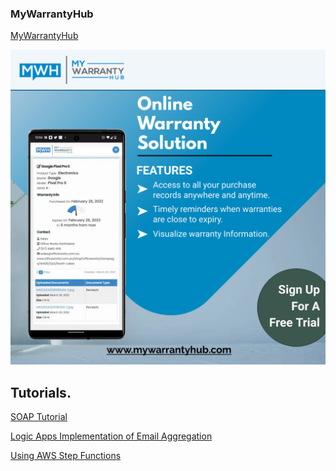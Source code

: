### MyWarrantyHub
[MyWarrantyHub](https://www.mywarrantyhub.com)
<p align="center">
 <img src="MyWarrantyHub - solution.jpg" /> 
 </p>

## Tutorials.
[SOAP Tutorial](https://deltastateonline.github.io/soap.tutorial)

[Logic Apps Implementation of Email Aggregation](https://deltastateonline.github.io/aggregate-emails-with-logicapps)

[Using AWS Step Functions](https://deltastateonline.github.io/stepfunctions)

<!--
**deltastateonline/deltastateonline** is a ✨ _special_ ✨ repository because its `README.md` (this file) appears on your GitHub profile.

Here are some ideas to get you started:

- 🔭 I’m currently working on ...
- 🌱 I’m currently learning ...
- 👯 I’m looking to collaborate on ...
- 🤔 I’m looking for help with ...
- 💬 Ask me about ...
- 📫 How to reach me: ...
- 😄 Pronouns: ...
- ⚡ Fun fact: ...
-->
